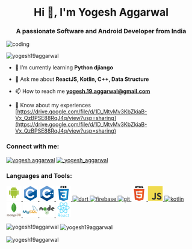<h1 align="center">Hi 👋, I'm Yogesh Aggarwal</h1>
<h3 align="center">A passionate Software and Android Developer from India</h3>

<img alighn = "right" alt = "coding" width="800" src="https://www.lambdatest.com/resources/images/news24.gif/">

<p align="left"> <img src="https://komarev.com/ghpvc/?username=yogesh19aggarwal&label=Profile%20views&color=0e75b6&style=flat" alt="yogesh19aggarwal" /> </p>

- 🌱 I’m currently learning **Python djiango**

- 💬 Ask me about **ReactJS, Kotlin, C++, Data Structure**

- 📫 How to reach me **yogesh.19.aggarwal@gmail.com**

- 📄 Know about my experiences [https://drive.google.com/file/d/1D_MtvMv3KbZkiaB-Vx_QzBPSE88RqJ4q/view?usp=sharing](https://drive.google.com/file/d/1D_MtvMv3KbZkiaB-Vx_QzBPSE88RqJ4q/view?usp=sharing)

<h3 align="left">Connect with me:</h3>
<p align="left">
<a href="https://linkedin.com/in/yogesh aggarwal" target="blank"><img align="center" src="https://raw.githubusercontent.com/rahuldkjain/github-profile-readme-generator/master/src/images/icons/Social/linked-in-alt.svg" alt="yogesh aggarwal" height="30" width="40" /></a>
<a href="https://instagram.com/_yogesh_aggarwal" target="blank"><img align="center" src="https://raw.githubusercontent.com/rahuldkjain/github-profile-readme-generator/master/src/images/icons/Social/instagram.svg" alt="_yogesh_aggarwal" height="30" width="40" /></a>
</p>

<h3 align="left">Languages and Tools:</h3>
<p align="left"> <a href="https://developer.android.com" target="_blank" rel="noreferrer"> <img src="https://raw.githubusercontent.com/devicons/devicon/master/icons/android/android-original-wordmark.svg" alt="android" width="40" height="40"/> </a> <a href="https://www.cprogramming.com/" target="_blank" rel="noreferrer"> <img src="https://raw.githubusercontent.com/devicons/devicon/master/icons/c/c-original.svg" alt="c" width="40" height="40"/> </a> <a href="https://www.w3schools.com/cpp/" target="_blank" rel="noreferrer"> <img src="https://raw.githubusercontent.com/devicons/devicon/master/icons/cplusplus/cplusplus-original.svg" alt="cplusplus" width="40" height="40"/> </a> <a href="https://www.w3schools.com/css/" target="_blank" rel="noreferrer"> <img src="https://raw.githubusercontent.com/devicons/devicon/master/icons/css3/css3-original-wordmark.svg" alt="css3" width="40" height="40"/> </a> <a href="https://dart.dev" target="_blank" rel="noreferrer"> <img src="https://www.vectorlogo.zone/logos/dartlang/dartlang-icon.svg" alt="dart" width="40" height="40"/> </a> <a href="https://firebase.google.com/" target="_blank" rel="noreferrer"> <img src="https://www.vectorlogo.zone/logos/firebase/firebase-icon.svg" alt="firebase" width="40" height="40"/> </a> <a href="https://git-scm.com/" target="_blank" rel="noreferrer"> <img src="https://www.vectorlogo.zone/logos/git-scm/git-scm-icon.svg" alt="git" width="40" height="40"/> </a> <a href="https://www.w3.org/html/" target="_blank" rel="noreferrer"> <img src="https://raw.githubusercontent.com/devicons/devicon/master/icons/html5/html5-original-wordmark.svg" alt="html5" width="40" height="40"/> </a> <a href="https://developer.mozilla.org/en-US/docs/Web/JavaScript" target="_blank" rel="noreferrer"> <img src="https://raw.githubusercontent.com/devicons/devicon/master/icons/javascript/javascript-original.svg" alt="javascript" width="40" height="40"/> </a> <a href="https://kotlinlang.org" target="_blank" rel="noreferrer"> <img src="https://www.vectorlogo.zone/logos/kotlinlang/kotlinlang-icon.svg" alt="kotlin" width="40" height="40"/> </a> <a href="https://www.mongodb.com/" target="_blank" rel="noreferrer"> <img src="https://raw.githubusercontent.com/devicons/devicon/master/icons/mongodb/mongodb-original-wordmark.svg" alt="mongodb" width="40" height="40"/> </a> <a href="https://www.mysql.com/" target="_blank" rel="noreferrer"> <img src="https://raw.githubusercontent.com/devicons/devicon/master/icons/mysql/mysql-original-wordmark.svg" alt="mysql" width="40" height="40"/> </a> <a href="https://nodejs.org" target="_blank" rel="noreferrer"> <img src="https://raw.githubusercontent.com/devicons/devicon/master/icons/nodejs/nodejs-original-wordmark.svg" alt="nodejs" width="40" height="40"/> </a> <a href="https://reactjs.org/" target="_blank" rel="noreferrer"> <img src="https://raw.githubusercontent.com/devicons/devicon/master/icons/react/react-original-wordmark.svg" alt="react" width="40" height="40"/> </a> </p>

<p><img align="left" src="https://github-readme-stats.vercel.app/api/top-langs?username=yogesh19aggarwal&show_icons=true&locale=en&layout=compact" alt="yogesh19aggarwal" /></p>

<p>&nbsp;<img align="center" src="https://github-readme-stats.vercel.app/api?username=yogesh19aggarwal&show_icons=true&locale=en" alt="yogesh19aggarwal" /></p>

<p><img align="center" src="https://github-readme-streak-stats.herokuapp.com/?user=yogesh19aggarwal&" alt="yogesh19aggarwal" /></p>
